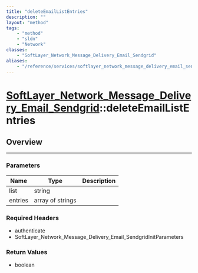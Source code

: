 ```yaml
---
title: "deleteEmailListEntries"
description: ""
layout: "method"
tags:
    - "method"
    - "sldn"
    - "Network"
classes:
    - "SoftLayer_Network_Message_Delivery_Email_Sendgrid"
aliases:
    - "/reference/services/softlayer_network_message_delivery_email_sendgrid/deleteEmailListEntries"
---
```

# [SoftLayer_Network_Message_Delivery_Email_Sendgrid](/reference/services/SoftLayer_Network_Message_Delivery_Email_Sendgrid)::deleteEmailListEntries





## Overview 


-----

### Parameters 
|Name | Type | Description |
| --- | --- | --- |
|list| string| |
|entries| array of strings| |


### Required Headers
* authenticate
* SoftLayer_Network_Message_Delivery_Email_SendgridInitParameters


### Return Values
* boolean




